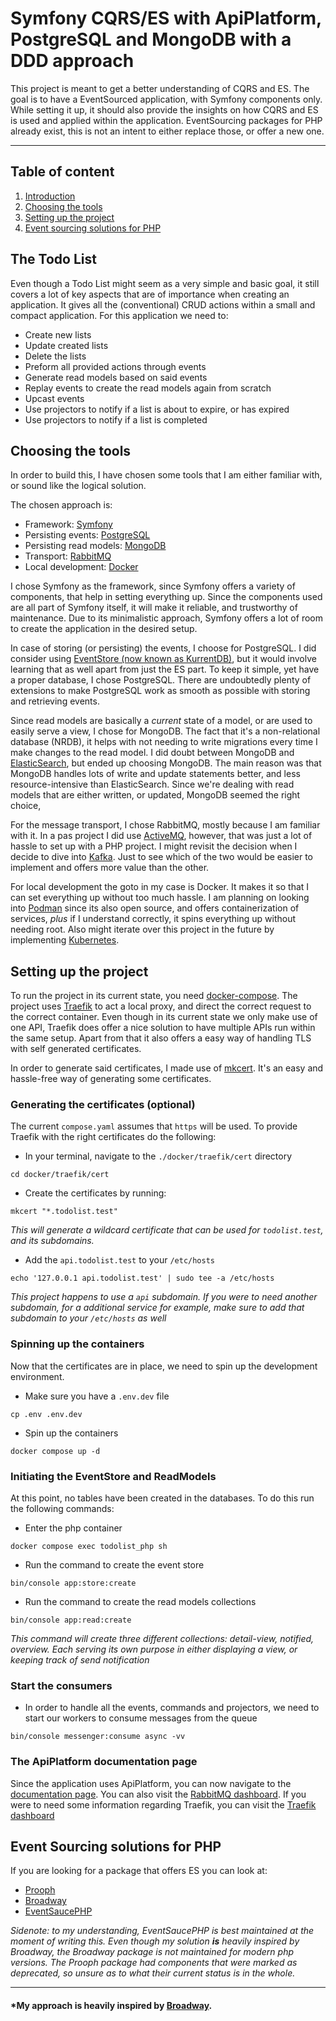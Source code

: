 # Symfony CQRS/ES with ApiPlatform, PostgreSQL and MongoDB with a DDD approach
This project is meant to get a better understanding of CQRS and ES. The goal is to have a EventSourced application,
with Symfony components only. While setting it up, it should also provide the insights on how CQRS and ES is used and applied
within the application. EventSourcing packages for PHP already exist, this is not an intent to either replace those, or offer
a new one.

---

## Table of content

1. [Introduction](#the-todo-list)
2. [Choosing the tools](#choosing-the-tools)
3. [Setting up the project](#setting-up-the-project)
4. [Event sourcing solutions for PHP](#event-sourcing-solutions-for-php)

## The Todo List
Even though a Todo List might seem as a very simple and basic goal, it still covers a lot of key aspects that are of importance
when creating an application. It gives all the (conventional) CRUD actions within a small and compact application. For this
application we need to:

- Create new lists
- Update created lists
- Delete the lists
- Preform all provided actions through events
- Generate read models based on said events
- Replay events to create the read models again from scratch
- Upcast events
- Use projectors to notify if a list is about to expire, or has expired
- Use projectors to notify if a list is completed

## Choosing the tools
In order to build this, I have chosen some tools that I am either familiar with, or sound like the logical solution.

The chosen approach is:

- Framework: [Symfony](https://symfony.com/)
- Persisting events: [PostgreSQL](https://www.postgresql.org/)
- Persisting read models: [MongoDB](https://www.mongodb.com/)
- Transport: [RabbitMQ](https://www.rabbitmq.com/)
- Local development: [Docker](https://www.docker.com/)

I chose Symfony as the framework, since Symfony offers a variety of components, that help in setting everything up.
Since the components used are all part of Symfony itself, it will make it reliable, and trustworthy of maintenance.
Due to its minimalistic approach, Symfony offers a lot of room to create the application in the desired setup.

In case of storing (or persisting) the events, I choose for PostgreSQL. I did consider using [EventStore (now known as KurrentDB)](https://github.com/kurrent-io/KurrentDB),
but it would involve learning that as well apart from just the ES part. To keep it simple, yet have a proper database,
I chose PostgreSQL. There are undoubtedly plenty of extensions to make PostgreSQL work as smooth as possible with storing
and retrieving events. 

Since read models are basically a _current_ state of a model, or are used to easily serve a view, I chose for MongoDB.
The fact that it's a non-relational database (NRDB), it helps with not needing to write migrations every time I make
changes to the read model. I did doubt between MongoDB and [ElasticSearch](https://www.elastic.co/), but ended up choosing MongoDB.
The main reason was that MongoDB handles lots of write and update statements better, and less resource-intensive than
ElasticSearch. Since we're dealing with read models that are either written, or updated, MongoDB seemed the right choice,

For the message transport, I chose RabbitMQ, mostly because I am familiar with it. In a pas project I did use [ActiveMQ](https://activemq.apache.org/),
however, that was just a lot of hassle to set up with a PHP project. I might revisit the decision when I decide to dive into [Kafka](https://kafka.apache.org/).
Just to see which of the two would be easier to implement and offers more value than the other.

For local development the goto in my case is Docker. It makes it so that I can set everything up without too much hassle.
I am planning on looking into [Podman](https://podman.io/) since its also open source, and offers containerization of services,
_plus_ if I understand correctly, it spins everything up without needing root. Also might iterate over this project in the future
by implementing [Kubernetes](https://kubernetes.io/).

## Setting up the project
To run the project in its current state, you need [docker-compose](https://docs.docker.com/compose/).
The project uses [Traefik](https://traefik.io/traefik) to act a local proxy, and direct the correct request to the correct container.
Even though in its current state we only make use of one API, Traefik does offer a nice solution to have multiple APIs run within the
same setup. Apart from that it also offers a easy way of handling TLS with self generated certificates.

In order to generate said certificates, I made use of [mkcert](https://github.com/FiloSottile/mkcert). It's an easy and
hassle-free way of generating some certificates.

### Generating the certificates (optional)
The current `compose.yaml` assumes that `https` will be used. To provide Traefik with the right certificates do the following:

- In your terminal, navigate to the `./docker/traefik/cert` directory
```shell
cd docker/traefik/cert
```
- Create the certificates by running:
```shell
mkcert "*.todolist.test"
```
_This will generate a wildcard certificate that can be used for `todolist.test`, and its subdomains._

- Add the `api.todolist.test` to your `/etc/hosts`
```shell
echo '127.0.0.1 api.todolist.test' | sudo tee -a /etc/hosts
```
_This project happens to use a `api` subdomain. If you were to need another subdomain, for a additional service for example, make sure
to add that subdomain to your `/etc/hosts` as well_

### Spinning up the containers
Now that the certificates are in place, we need to spin up the development environment.

- Make sure you have a `.env.dev` file
```shell
cp .env .env.dev
```
- Spin up the containers
```shell
docker compose up -d
```
### Initiating the EventStore and ReadModels
At this point, no tables have been created in the databases. To do this run the following commands:

- Enter the php container
```shell
docker compose exec todolist_php sh
```
- Run the command to create the event store
```shell
bin/console app:store:create
```
- Run the command to create the read models collections
```shell
bin/console app:read:create
```
_This command will create three different collections: detail-view, notified, overview. Each serving its own purpose
in either displaying a view, or keeping track of send notification_

### Start the consumers
- In order to handle all the events, commands and projectors, we need to start our workers to consume messages from the queue
```shell
bin/console messenger:consume async -vv
```

### The ApiPlatform documentation page
Since the application uses ApiPlatform, you can now navigate to the [documentation page](https://api.todolist.test/api).
You can also visit the [RabbitMQ dashboard](http://todolist.test:15672/). If you were to need some information regarding
Traefik, you can visit the [Traefik dashboard](http://todolist.test:8080/dashboard/)

## Event Sourcing solutions for PHP

If you are looking for a package that offers ES you can look at:

* [Prooph](https://github.com/prooph)
* [Broadway](https://github.com/broadway)
* [EventSaucePHP](https://github.com/EventSaucePHP)

_Sidenote: to my understanding, EventSaucePHP is best maintained at the moment of writing this. Even though
my solution **is** heavily inspired by Broadway, the Broadway package is not maintained for modern php versions. The
Prooph package had components that were marked as deprecated, so unsure as to what their current status is in the whole._

---
#### ***My approach is heavily inspired by [Broadway](https://github.com/broadway/broadway).**


